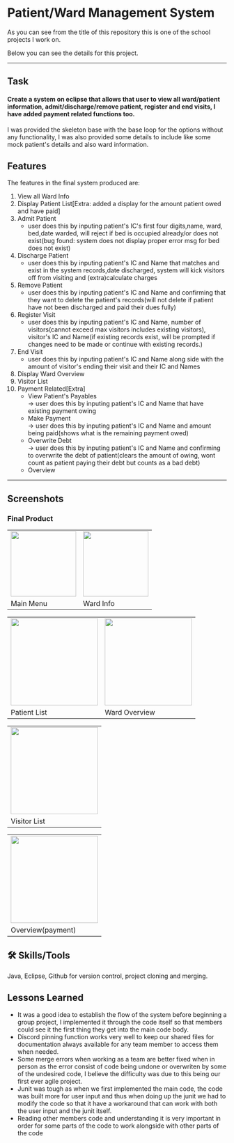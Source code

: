 # Patient/Ward Management System
As you can see from the title of this repository this is one of the school projects I work on.

Below you can see the details for this project.

<hr>

## Task
#### Create a system on eclipse that allows that user to view all ward/patient information, admit/discharge/remove patient, register and end visits, I have added payment related functions too.
I was provided the skeleton base with the base loop for the options without any functionality, I was also provided some details to include like some mock patient's details and also ward information.

## Features
The features in the final system produced are:<br>
1.  View all Ward Info<br>                    
2.  Display Patient List[Extra: added a display for the amount patient owed and have paid]<br>                  
3.  Admit Patient<br>
    - user does this by inputing patient's IC's first four digits,name, ward, bed,date warded, will reject if bed is occupied already/or does not exist(bug found: system does not display proper error msg for bed does not exist)<br>                         
4.  Discharge Patient<br>
    - user does this by inputing patient's IC and Name that matches and exist in the system records,date discharged, system will kick visitors off from visiting and (extra)calculate charges<br>      
5.  Remove Patient<br>
    - user does this by inputing patient's IC and Name and confirming that they want to delete the patient's records(will not delete if patient have not been discharged and paid their dues fully)<br>
6.  Register Visit<br>
    - user does this by inputing patient's IC and Name, number of visitors(cannot exceed max visitors includes existing visitors), visitor's IC and Name(if existing records exist, will be prompted if changes need to be made or continue with existing records.)<br>                        
7.  End Visit<br>
    - user does this by inputing patient's IC and Name along side with the amount of visitor's ending their visit and their IC and Names<br>                             
8.  Display Ward Overview<br>        
9.  Visitor List<br>                
10. Payment Related[Extra]<br>
    - View Patient's Payables<br>
        -> user does this by inputing patient's IC and Name that have existing payment owing<br>
    - Make Payment<br>
        -> user does this by inputing patient's IC and Name and amount being paid(shows what is the remaining payment owed)<br>
    - Overwrite Debt<br>
        -> user does this by inputing patient's IC and Name and confirming to overwrite the debt of patient(clears the amount of owing, wont count as patient paying their debt but counts as a bad debt)<br>
    - Overview<br>

<hr>

## Screenshots

### Final Product
<table>
  <tr>
    <td>
    <!--<img src="https://your-image-url.type" width="100" height="100">-->
  <img src="https://github.com/BlackNet13/ward_Management/assets/123053395/f063d449-3f50-4425-9bb3-2c08978307e8" height ="150"/>
</td>
    <td>      
      <img src="https://github.com/BlackNet13/ward_Management/assets/123053395/affc1c28-c89a-49f8-8160-b8f84edce4e1" height ="150"/>
    </td>
    </tr>
  <tr>
    <td>Main Menu</td> 
    <td>Ward Info</td>
  </tr>
</table>

<table>
  <tr>
    <td>
      
  <img src="https://github.com/BlackNet13/ward_Management/assets/123053395/76b24ae9-e096-4f8a-a8fd-673780beafac" height ="200"/>

</td>
    <td>      
      <img src="https://github.com/BlackNet13/ward_Management/assets/123053395/5d581007-bf8d-427a-a77b-53fede5e6622" height ="200"/>
    </td>
    </tr>
  <tr>
    <td>Patient List</td> 
    <td>Ward Overview</td>
  </tr>
</table>
<table>
  <tr>
    <td>   
      <img src="https://github.com/BlackNet13/ward_Management/assets/123053395/2ced98b1-8b2c-48ec-a0a4-6ede409e2a56" height ="200"/>
    </td>
  </tr>
  <tr>
    <td>
      Visitor  List
    </td>
  </tr>
</table>
<table>
  <tr>
    <td>   
      <img src="https://github.com/BlackNet13/ward_Management/assets/123053395/6bbc9121-0555-4c50-97ef-602281cf7ce7" height ="200"/>
    </td>
  </tr>
  <tr>
    <td>
      Overview(payment)
    </td>
  </tr>
</table>



## 🛠 Skills/Tools
Java, Eclipse, Github for version control, project cloning and merging.

## Lessons Learned
- It was a good idea to establish the flow of the system before beginning a group project, I implemented it through the code itself so that members could see it the first thing they get into the main code body.
- Discord pinning function works very well to keep our shared files for documentation always available for any team member to access them when needed.
- Some merge errors when working as a team are better fixed when in person as the error consist of code being undone or overwriten by some of the undesired code, I believe the difficulty was due to this being our first ever agile project.
- Junit was tough as when we first implemented the main code, the code was built more for user input and thus when doing up the junit we had to modify the code so that it have a workaround that can work with both the user input and the junit itself.
- Reading other members code and understanding it is very important in order for some parts of the code to work alongside with other parts of the code
